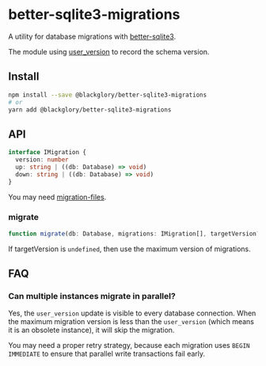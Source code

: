# better-sqlite3-migrations
A utility for database migrations with [better-sqlite3].

The module using [user_version] to record the schema version.

[better-sqlite3]: https://www.npmjs.com/package/better-sqlite3
[user_version]: https://www.sqlite.org/pragma.html#pragma_user_version

## Install
```sh
npm install --save @blackglory/better-sqlite3-migrations
# or
yarn add @blackglory/better-sqlite3-migrations
```

## API
```ts
interface IMigration {
  version: number
  up: string | ((db: Database) => void)
  down: string | ((db: Database) => void)
}
```

You may need [migration-files].

[migration-files]: https://github.com/BlackGlory/migration-files

### migrate
```ts
function migrate(db: Database, migrations: IMigration[], targetVersion?: number): void
```

If targetVersion is `undefined`, then use the maximum version of migrations.

## FAQ
### Can multiple instances migrate in parallel?
Yes, the `user_version` update is visible to every database connection.
When the maximum migration version is less than the `user_version` (which means it is an obsolete instance), it will skip the migration.

You may need a proper retry strategy,
because each migration uses `BEGIN IMMEDIATE` to ensure that parallel write transactions fail early.
